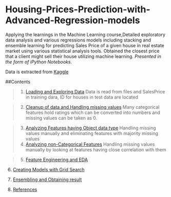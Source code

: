 # Housing-Prices-Prediction-with-Advanced-Regression-models
Applying the learnings in the Machine Learning course,Detailed exploratory data analysis and various regressions models including stacking and ensemble learning for predicting Sales Price of a given house in real estate market using various statistical analysis tools. Obtained the closest price that a client might sell their house utilizing machine learning.
*Presented in the form of iPython Notebooks.*

Data is extracted from [Kaggle](https://www.kaggle.com/c/home-data-for-ml-course/data)

##Contents
> 1. <a href='#1. Loading and Exploring Data'>Loading and Exploring Data</a>
  Data is read from files and SalesPrice in training dara, ID for houses in test data are located
  
>2. <a href='#step2'>Cleanup of data and Handling missing values</a>
  Many categorical features hold ratings which can be converted into numbers and missing values can be taken as 0. 
  
>3. <a href='#step3'>Analyzing Features having Object data type</a>
  Handling missing values manually and eliminating features with majority missing values
>4. <a href='#step4'>Analyzing non-Categorical Features</a>
  Handling missing values manually by looking at features having close correlation with them
  
>5. <a href='#step5'>Feature Engineering and EDA

6. <a href='#step6'>Creating Models with Grid Search</a>

7. <a href='#step7'>Ensembling and Obtaining result</a>
8. <a href='#step8'>References</a>
